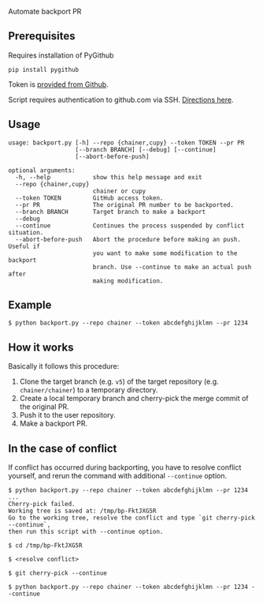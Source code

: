 Automate backport PR

## Prerequisites

Requires installation of PyGithub
```shell
pip install pygithub
```

Token is [provided from Github](https://help.github.com/articles/creating-a-personal-access-token-for-the-command-line/).

Script requires authentication to github.com via SSH. [Directions here](https://help.github.com/articles/connecting-to-github-with-ssh/).

## Usage

```
usage: backport.py [-h] --repo {chainer,cupy} --token TOKEN --pr PR
                   [--branch BRANCH] [--debug] [--continue]
                   [--abort-before-push]

optional arguments:
  -h, --help            show this help message and exit
  --repo {chainer,cupy}
                        chainer or cupy
  --token TOKEN         GitHub access token.
  --pr PR               The original PR number to be backported.
  --branch BRANCH       Target branch to make a backport
  --debug
  --continue            Continues the process suspended by conflict situation.
  --abort-before-push   Abort the procedure before making an push. Useful if
                        you want to make some modification to the backport
                        branch. Use --continue to make an actual push after
                        making modification.
```

## Example

```shell
$ python backport.py --repo chainer --token abcdefghijklmn --pr 1234
```

## How it works

Basically it follows this procedure:

1. Clone the target branch (e.g. `v5`) of the target repository (e.g. `chainer/chainer`) to a temporary directory.
2. Create a local temporary branch and cherry-pick the merge commit of the original PR.
3. Push it to the user repository.
4. Make a backport PR.


## In the case of conflict

If conflict has occurred during backporting, you have to resolve conflict yourself,
and rerun the command with additional `--continue` option.

```shell
$ python backport.py --repo chainer --token abcdefghijklmn --pr 1234
...
Cherry-pick failed.
Working tree is saved at: /tmp/bp-FktJXG5R
Go to the working tree, resolve the conflict and type `git cherry-pick --continue`,
then run this script with --continue option.

$ cd /tmp/bp-FktJXG5R

$ <resolve conflict>

$ git cherry-pick --continue

$ python backport.py --repo chainer --token abcdefghijklmn --pr 1234 --continue
```
